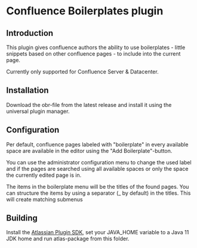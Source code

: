 # Confluence Boilerplates plugin

## Introduction

This plugin gives confluence authors the ability to use boilerplates - little
 snippets based on other confluence pages - to include into the current page.

Currently only supported for Confluence Server & Datacenter.
 
## Installation

Download the obr-file from the latest release and install it using the universal plugin manager.

## Configuration

Per default, confluence pages labeled with "boilerplate" in every available 
space are available in the editor using the "Add Boilerplate"-button.
 
You can use the administrator configuration menu to change the used label and
 if the pages are searched using all available spaces or only the space the 
 currently edited page is in.

The items in the boilerplate menu will be the titles of the found pages. You can 
structure the items by using a separator (_ by default) in the titles. This will
create matching submenus

## Building

Install the [Atlassian Plugin SDK](https://developer.atlassian.com/server/framework/atlassian-sdk/downloads/), set
your JAVA_HOME variable to a Java 11 JDK home and run atlas-package from this folder.